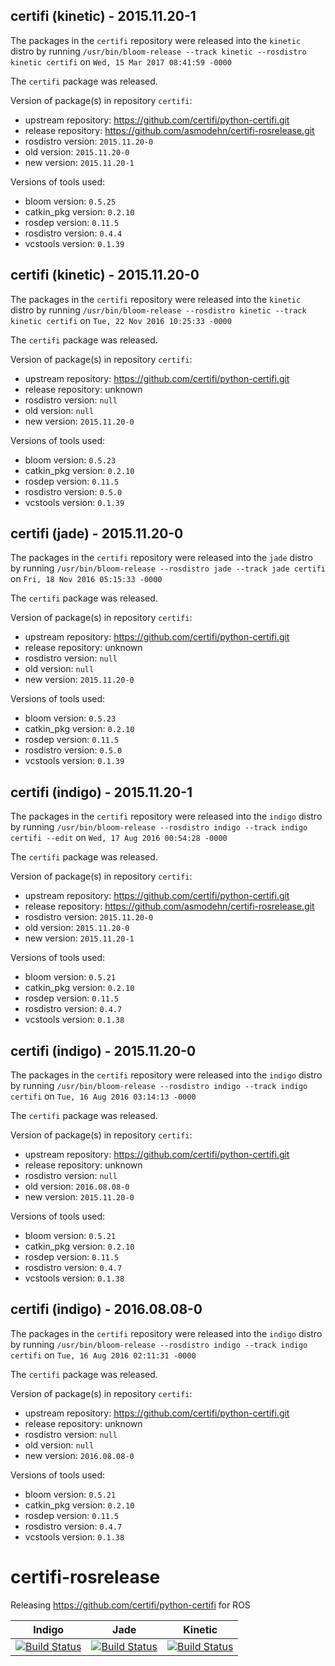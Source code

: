 ## certifi (kinetic) - 2015.11.20-1

The packages in the `certifi` repository were released into the `kinetic` distro by running `/usr/bin/bloom-release --track kinetic --rosdistro kinetic certifi` on `Wed, 15 Mar 2017 08:41:59 -0000`

The `certifi` package was released.

Version of package(s) in repository `certifi`:

- upstream repository: https://github.com/certifi/python-certifi.git
- release repository: https://github.com/asmodehn/certifi-rosrelease.git
- rosdistro version: `2015.11.20-0`
- old version: `2015.11.20-0`
- new version: `2015.11.20-1`

Versions of tools used:

- bloom version: `0.5.25`
- catkin_pkg version: `0.2.10`
- rosdep version: `0.11.5`
- rosdistro version: `0.4.4`
- vcstools version: `0.1.39`


## certifi (kinetic) - 2015.11.20-0

The packages in the `certifi` repository were released into the `kinetic` distro by running `/usr/bin/bloom-release --rosdistro kinetic --track kinetic certifi` on `Tue, 22 Nov 2016 10:25:33 -0000`

The `certifi` package was released.

Version of package(s) in repository `certifi`:

- upstream repository: https://github.com/certifi/python-certifi.git
- release repository: unknown
- rosdistro version: `null`
- old version: `null`
- new version: `2015.11.20-0`

Versions of tools used:

- bloom version: `0.5.23`
- catkin_pkg version: `0.2.10`
- rosdep version: `0.11.5`
- rosdistro version: `0.5.0`
- vcstools version: `0.1.39`


## certifi (jade) - 2015.11.20-0

The packages in the `certifi` repository were released into the `jade` distro by running `/usr/bin/bloom-release --rosdistro jade --track jade certifi` on `Fri, 18 Nov 2016 05:15:33 -0000`

The `certifi` package was released.

Version of package(s) in repository `certifi`:

- upstream repository: https://github.com/certifi/python-certifi.git
- release repository: unknown
- rosdistro version: `null`
- old version: `null`
- new version: `2015.11.20-0`

Versions of tools used:

- bloom version: `0.5.23`
- catkin_pkg version: `0.2.10`
- rosdep version: `0.11.5`
- rosdistro version: `0.5.0`
- vcstools version: `0.1.39`


## certifi (indigo) - 2015.11.20-1

The packages in the `certifi` repository were released into the `indigo` distro by running `/usr/bin/bloom-release --rosdistro indigo --track indigo certifi --edit` on `Wed, 17 Aug 2016 00:54:28 -0000`

The `certifi` package was released.

Version of package(s) in repository `certifi`:

- upstream repository: https://github.com/certifi/python-certifi.git
- release repository: https://github.com/asmodehn/certifi-rosrelease.git
- rosdistro version: `2015.11.20-0`
- old version: `2015.11.20-0`
- new version: `2015.11.20-1`

Versions of tools used:

- bloom version: `0.5.21`
- catkin_pkg version: `0.2.10`
- rosdep version: `0.11.5`
- rosdistro version: `0.4.7`
- vcstools version: `0.1.38`


## certifi (indigo) - 2015.11.20-0

The packages in the `certifi` repository were released into the `indigo` distro by running `/usr/bin/bloom-release --rosdistro indigo --track indigo certifi` on `Tue, 16 Aug 2016 03:14:13 -0000`

The `certifi` package was released.

Version of package(s) in repository `certifi`:

- upstream repository: https://github.com/certifi/python-certifi.git
- release repository: unknown
- rosdistro version: `null`
- old version: `2016.08.08-0`
- new version: `2015.11.20-0`

Versions of tools used:

- bloom version: `0.5.21`
- catkin_pkg version: `0.2.10`
- rosdep version: `0.11.5`
- rosdistro version: `0.4.7`
- vcstools version: `0.1.38`


## certifi (indigo) - 2016.08.08-0

The packages in the `certifi` repository were released into the `indigo` distro by running `/usr/bin/bloom-release --rosdistro indigo --track indigo certifi` on `Tue, 16 Aug 2016 02:11:31 -0000`

The `certifi` package was released.

Version of package(s) in repository `certifi`:

- upstream repository: https://github.com/certifi/python-certifi.git
- release repository: unknown
- rosdistro version: `null`
- old version: `null`
- new version: `2016.08.08-0`

Versions of tools used:

- bloom version: `0.5.21`
- catkin_pkg version: `0.2.10`
- rosdep version: `0.11.5`
- rosdistro version: `0.4.7`
- vcstools version: `0.1.38`


# certifi-rosrelease
Releasing https://github.com/certifi/python-certifi for ROS

| Indigo | Jade | Kinetic |
|:------:|:----:|:-------:|
| [![Build Status](https://travis-ci.org/asmodehn/certifi-rosrelease.svg?branch=release%2Findigo%2Fcertifi)](https://travis-ci.org/asmodehn/certifi-rosrelease)| [![Build Status](https://travis-ci.org/asmodehn/certifi-rosrelease.svg?branch=release%2Fjade%2Fcertifi)](https://travis-ci.org/asmodehn/certifi-rosrelease) | [![Build Status](https://travis-ci.org/asmodehn/certifi-rosrelease.svg?branch=release%2Fkinetic%2Fcertifi)](https://travis-ci.org/asmodehn/certifi-rosrelease) |


